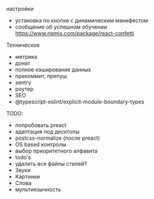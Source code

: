 настройки
- установка по кнопке с динамическим манифестом
- сообщение об успешном обучении https://www.npmjs.com/package/react-confetti

Техническое
- метрика
- донат
- полное кэширование данных
- прекоммит, препуш
- sentry
- роутер
- SEO
- @typescript-eslint/explicit-module-boundary-types

TODO: 
- попробовать preact
- адаптация под десктопы
- postcss-normalize (после preact)
- OS based контролы
- выбор приоритетного алфавита
- todo's
- удалить все файлы стилей?
- Звуки
- Картинки
- Слова
- мультиязычность
